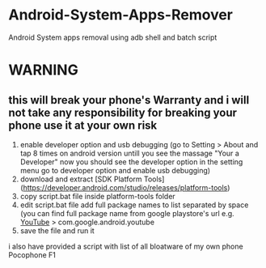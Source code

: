 # Android-System-Apps-Remover
Android System apps removal using adb shell and batch script

# WARNING
## this will break your phone's Warranty and i will not take any responsibility for breaking your phone use it at your own risk

1. enable developer option and usb debugging (go to Setting > About and tap 8 times on android version untill you see the massage "Your a Developer" now you should see the developer option in the setting menu go to developer option and enable usb debugging)
2. download and extract [SDK Platform Tools] (https://developer.android.com/studio/releases/platform-tools)
3. copy script.bat file inside platform-tools folder
4. edit script.bat file add full package names to list separated by space (you can find full package name from google playstore's url e.g. [YouTube](https://play.google.com/store/apps/details?id=com.google.android.youtube) > com.google.android.youtube
5. save the file and run it

i also have provided a script with list of all bloatware of my own phone Pocophone F1
